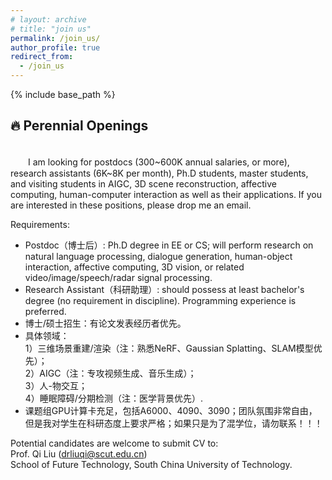 ```yaml
---
# layout: archive
# title: "join us"
permalink: /join_us/
author_profile: true
redirect_from:
  - /join_us
---
```


{% include base_path %}

🔥 Perennial Openings
----------
<br />
　　I am looking for postdocs (300~600K annual salaries, or more), research assistants (6K~8K per month), Ph.D students, master students, and visiting students in AIGC, 3D scene reconstruction, affective computing, human-computer interaction as well as their applications. If you are interested in these positions, please drop me an email.

Requirements:
* Postdoc（博士后）: Ph.D degree in EE or CS; will perform research on natural language processing, dialogue generation, human-object interaction, affective computing, 3D vision, or related video/image/speech/radar signal processing.
* Research Assistant（科研助理）: should possess at least bachelor's degree (no requirement in discipline). Programming experience is preferred.
* 博士/硕士招生：有论文发表经历者优先。    
* 具体领域：  
  1）三维场景重建/渲染（注：熟悉NeRF、Gaussian Splatting、SLAM模型优先）；  
  2）AIGC（注：专攻视频生成、音乐生成）；  
  3）人-物交互；  
  4）睡眠障碍/分期检测（注：医学背景优先）.   
* 课题组GPU计算卡充足，包括A6000、4090、3090；团队氛围非常自由，但是我对学生在科研态度上要求严格；如果只是为了混学位，请勿联系！！！

Potential candidates are welcome to submit CV to:  
Prof. Qi Liu (drliuqi@scut.edu.cn)   
School of Future Technology, South China University of Technology.

